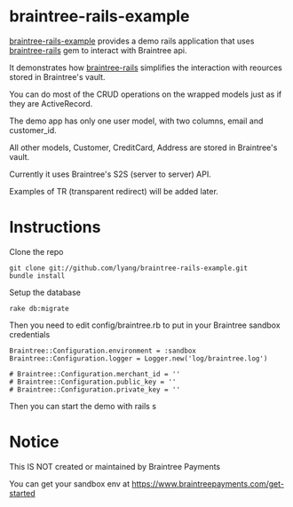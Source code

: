 braintree-rails-example
===============
[braintree-rails-example](https://github.com/lyang/braintree-rails-example) provides a demo rails application that uses [braintree-rails](https://github.com/lyang/braintree-rails) gem to interact with Braintree api.

It demonstrates how [braintree-rails](https://github.com/lyang/braintree-rails-example) simplifies the interaction with reources stored in Braintree's vault.

You can do most of the CRUD operations on the wrapped models just as if they are ActiveRecord.

The demo app has only one user model, with two columns, email and customer_id.

All other models, Customer, CreditCard, Address are stored in Braintree's vault.

Currently it uses Braintree's S2S (server to server) API.

Examples of TR (transparent redirect) will be added later.

Instructions
===============
Clone the repo
    
    git clone git://github.com/lyang/braintree-rails-example.git
    bundle install
    
Setup the database
    
    rake db:migrate
    
Then you need to edit config/braintree.rb to put in your Braintree sandbox credentials
    
    Braintree::Configuration.environment = :sandbox
    Braintree::Configuration.logger = Logger.new('log/braintree.log')

    # Braintree::Configuration.merchant_id = ''
    # Braintree::Configuration.public_key = ''
    # Braintree::Configuration.private_key = ''

Then you can start the demo with
    rails s
    
Notice
===============
This IS NOT created or maintained by Braintree Payments

You can get your sandbox env at https://www.braintreepayments.com/get-started
